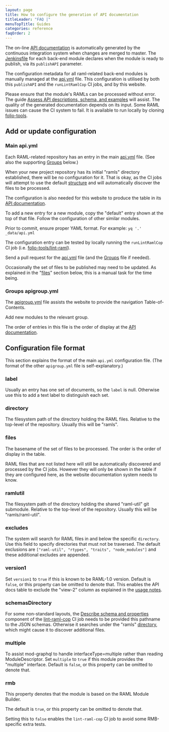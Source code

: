 ```yaml
---
layout: page
title: How to configure the generation of API documentation
titleLeader: "FAQ |"
menuTopTitle: Guides
categories: reference
faqOrder: 2
---
```


The on-line [API documentation](/reference/api/) is automatically generated by the continuous integration system when changes are merged to master.
The [Jenkinsfile](/guides/jenkinsfile/#back-end-modules) for each back-end module declares when the module is ready to publish, via its `publishAPI` parameter.

The configuration metadata for all raml-related back-end modules is manually managed at the [api.yml](https://github.com/folio-org/folio-org.github.io/blob/master/_data/api.yml) file.
This configuration is utilised by both this `publishAPI` and the `runLintRamlCop` CI jobs, and by this website.

Please ensure that the module's RAMLs can be processed without error.
The guide [Assess API descriptions, schema, and examples](/guides/api-lint/) will assist.
The quality of the generated documentation depends on its input.
Some RAML issues can cause the CI system to fail.
It is available to run locally by cloning [folio-tools](https://github.com/folio-org/folio-tools).

## Add or update configuration

### Main api.yml

Each RAML-related repository has an entry in the main [api.yml](https://github.com/folio-org/folio-org.github.io/blob/master/_data/api.yml) file.
(See also the supporting [Groups](#groups-apigroupyml) below.)

When your new project repository has its initial "ramls" directory established, there will be no configuration for it.
That is okay, as the CI jobs will attempt to use the default [structure](/guides/commence-a-module/#back-end-ramls) and will automatically discover the files to be processed.

The configuration is also needed for this website to produce the table in its [API documentation](/reference/api/).

To add a new entry for a new module, copy the "default" entry shown at the top of that file.
Follow the configuration of other similar modules.

Prior to commit, ensure proper YAML format.
For example: `yq '.' _data/api.yml`

The configuration entry can be tested by locally running the
`runLintRamlCop` CI job (i.e. [folio-tools/lint-raml](https://github.com/folio-org/folio-tools/tree/master/lint-raml)).

Send a pull request for the [api.yml](https://github.com/folio-org/folio-org.github.io/blob/master/_data/api.yml) file (and the [Groups](#groups-apigroupyml) file if needed).

Occasionally the set of files to be published may need to be updated.
As explained in the "[files](#files)" section below, this is a manual task for the time being.

### Groups apigroup.yml

The [apigroup.yml](https://github.com/folio-org/folio-org.github.io/blob/master/_data/apigroup.yml)
file assists the website to provide the navigation Table-of-Contents.

Add new modules to the relevant group.

The order of entries in this file is the order of display at the [API documentation](/reference/api/).

## Configuration file format

This section explains the format of the main `api.yml` configuration file.
(The format of the other `apigroup.yml` file is self-explanatory.)

### label

Usually an entry has one set of documents, so the `label` is null.
Otherwise use this to add a text label to distinguish each set.

### directory

The filesystem path of the directory holding the RAML files.
Relative to the top-level of the repository.
Usually this will be "ramls".

### files

The basename of the set of files to be processed.
The order is the order of display in the table.

RAML files that are not listed here will still be automatically discovered and processed by the CI jobs.
However they will only be shown in the table if they are configured here, as the website documentation system needs to know.

### ramlutil

The filesystem path of the directory holding the shared "raml-util" git submodule.
Relative to the top-level of the repository.
Usually this will be "ramls/raml-util".

### excludes

The system will search for RAML files in and below the specific `directory`.
Use this field to specify directories that must not be traversed.
The default exclusions are `["raml-util", "rtypes", "traits", "node_modules"]` and these additional excludes are appended.

### version1

Set `version1` to `true` if this is known to be RAML-1.0 version.
Default is `false`, or this property can be omitted to denote that.
This enables the API docs table to exclude the "view-2" column as explained in the [usage notes](/reference/api/#usage-notes).

### schemasDirectory

For some non-standard layouts, the [Describe schema and properties](/guides/describe-schema/) component of the [lint-raml-cop](/guides/raml-cop/) CI job needs to be provided this pathname to the JSON schemas.
Otherwise it searches under the "ramls" [directory](#directory), which might cause it to discover additional files.

### multiple

To assist mod-graphql to handle interfaceType=multiple rather than reading ModuleDescriptor.
Set `multiple` to `true` if this module provides the "multiple" interface.
Default is `false`, or this property can be omitted to denote that.

### rmb

This property denotes that the module is based on the RAML Module Builder.

The default is `true`, or this property can be omitted to denote that.

Setting this to `false` enables the `lint-raml-cop` CI job to avoid some RMB-specific extra tests.


